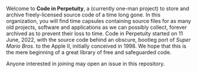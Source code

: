 Welcome to __Code in Perpetuity__, a (currently one-man project) to store and archive freely-licensed source code of a time long gone. In this organization, you will find time capsules containing source files for as many old projects, software and applications as we can possibly collect, forever archived as to prevent their loss to time. Code in Perpetuity started on 11 June, 2022, with the source code behind an obscure, bootleg port of _Super Mario Bros._ to the Apple II, initially conceived in 1998. We hope that this is the mere beginning of a great library of free and safeguarded code.

Anyone interested in joining may open an issue in this repository.
